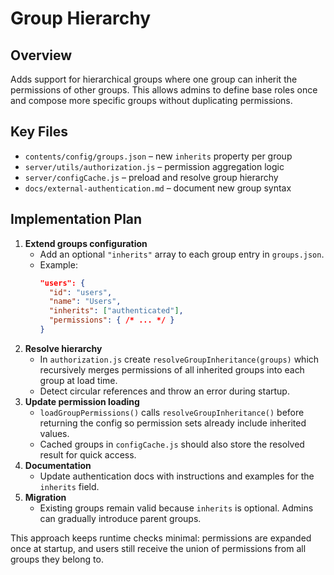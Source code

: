 # Group Hierarchy

## Overview

Adds support for hierarchical groups where one group can inherit the permissions of other groups. This allows admins to define base roles once and compose more specific groups without duplicating permissions.

## Key Files

- `contents/config/groups.json` – new `inherits` property per group
- `server/utils/authorization.js` – permission aggregation logic
- `server/configCache.js` – preload and resolve group hierarchy
- `docs/external-authentication.md` – document new group syntax

## Implementation Plan

1. **Extend groups configuration**
   - Add an optional `"inherits"` array to each group entry in `groups.json`.
   - Example:
     ```json
     "users": {
       "id": "users",
       "name": "Users",
       "inherits": ["authenticated"],
       "permissions": { /* ... */ }
     }
     ```
2. **Resolve hierarchy**
   - In `authorization.js` create `resolveGroupInheritance(groups)` which recursively merges permissions of all inherited groups into each group at load time.
   - Detect circular references and throw an error during startup.
3. **Update permission loading**
   - `loadGroupPermissions()` calls `resolveGroupInheritance()` before returning the config so permission sets already include inherited values.
   - Cached groups in `configCache.js` should also store the resolved result for quick access.
4. **Documentation**
   - Update authentication docs with instructions and examples for the `inherits` field.
5. **Migration**
   - Existing groups remain valid because `inherits` is optional. Admins can gradually introduce parent groups.

This approach keeps runtime checks minimal: permissions are expanded once at startup, and users still receive the union of permissions from all groups they belong to.
